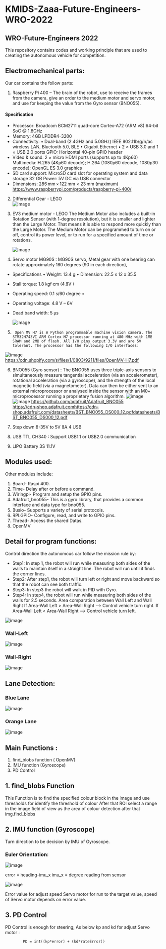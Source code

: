 # KMIDS-Zaaa-Future-Engineers-WRO-2022
## WRO-Future-Engineers 2022
This repository contains codes and working principle that are used to creating the autonomous vehicle for competition.

## Electromechanical parts:
Our car contains the follow parts:
1.	Raspberry Pi 400  – The brain of the robot, use to receive the frames from the camera, give an order to the medium motor and servo motor, and use for keeping the value from the Gyro sensor (BNO055).
 #### Specification 
  -  Processor: Broadcom BCM2711 quad-core Cortex-A72 (ARM v8) 64-bit SoC @ 1.8GHz 
  -  Memory: 4GB LPDDR4-3200 
  -  Connectivity: • Dual-band (2.4GHz and 5.0GHz) IEEE 802.11b/g/n/ac wireless LAN, Bluetooth 	    5.0, BLE • Gigabit Ethernet • 2 × USB 3.0 and 1 × USB 2.0 ports 
      GPIO: Horizontal 40-pin GPIO header 
  - Video & sound: 2 × micro HDMI ports (supports up to 4Kp60) 
      Multimedia: H.265 (4Kp60 decode); H.264 (1080p60 decode, 1080p30 encode); OpenGL ES 3.0 	       graphics
  - SD card support: MicroSD card slot for operating system and data storage  32 GB
      Power: 5V DC via USB connector 
  - Dimensions: 286 mm × 122 mm × 23 mm (maximum) 
      https://www.raspberrypi.com/products/raspberry-pi-400/
2.	Differential  Gear  - LEGO                
     ![image](https://user-images.githubusercontent.com/76239146/184805949-00d65f80-3247-4614-a780-27d97956860e.png)
     
3.	EV3 medium motor - LEGO
    The Medium Motor also includes a built-in Rotation Sensor (with 1-degree resolution), but it     is smaller and lighter than the Large Motor. That means it is able to respond more quickly       than the Large Motor. The Medium Motor can be programmed to turn on or off, control its           power level, or to run for a specified amount of time or rotations.
    
    ![image](https://user-images.githubusercontent.com/76239146/184805655-5e7650d8-ceb1-406e-ba12-6d49d288082d.png)
                                
4.	Servo motor MG90S : MG90S servo, Metal gear with one bearing can rotate approximately
    180 degrees (90 in each direction), 
  - Specifications • Weight: 13.4 g • Dimension: 22.5 x 12 x 35.5
  - Stall torque: 1.8 kgf·cm (4.8V ) 
  - Operating speed: 0.1 s/60 degree •
  - Operating voltage: 4.8 V – 6V
  - Dead band width: 5 µs
  
    ![image](https://user-images.githubusercontent.com/76239146/184806310-27832e6a-8155-44fa-a336-4cb7cb3dec55.png)

5.	 	Open MV H7 is A Python programmable machine vision camera. The STM32H743VI ARM Cortex M7 processor running at 480 MHz with 1MB SRAM and 2MB of flash. All I/O pins output 3.3V and are 5V tolerant. The processor has the following I/O interfaces:
  ![image](https://user-images.githubusercontent.com/76239146/184808169-7c739857-0d77-401f-9831-51ee6e379104.png)                               
 https://cdn.shopify.com/s/files/1/0803/9211/files/OpenMV-H7.pdf
 
6.	 BNO055 (Gyro sensor) : The BNO055 uses three triple-axis sensors to simultaneously measure tangential acceleration (via an accelerometer), rotational acceleration (via a gyroscope), and the strength of the local magnetic field (via a magnetometer). Data can then be either sent to an external microprocessor or analysed inside the sensor with an M0+ microprocessor running a proprietary fusion algorithm.
    ![image](https://user-images.githubusercontent.com/76239146/184806668-65537011-5b25-4a82-a5db-142302253826.png)
    ![image](https://user-images.githubusercontent.com/76239146/184806948-33e04e5a-727d-4141-a580-900cc4f91c1b.png)
    https://github.com/adafruit/Adafruit_BNO055                 
    https://cdn-shop.adafruit.comhttps://cdn-shop.adafruit.com/datasheets/BST_BNO055_DS000_12.pdfdatasheets/BST_BNO055_DS000_12.pdf
    
7.	Step down 8-35V to 5V 8A 4 USB                                         
8.	USB  TTL CH340 : Support USB1.1 or USB2.0 communication      
9.	LIPO Battery  3S  11.1V                           
 
## Modules used:
Other modules include:
1.	Board- Raspi 400.
2.	Time- Delay after or before a command.
3.	Wiringpi- Program and setup the GPIO pins.
4.	Adafruit_bno055- This is a gyro library, that provides a common interface and data type for bno055.
5.	Busio- Supports a variety of serial protocols.
6.	RPI.GPIO- Configure, read, and write to GPIO pins.
7.	Thread- Access the shared Datas.
8.	OpenMV

## Detail for program functions:	
Control direction the autonomous car follow the  mission rule by:
-	Step1: In step 1, the robot will run while measuring both sides of the walls to maintain itself in a straight line. The robot will run until it finds the corner lines.
-	Step2: After step1, the robot will turn left or right and move backward so that the robot can see both traffic.
-	Step3: In step3 the robot will walk in PID with Gyro.  
-	Step4: In step4, the robot will run while measuring both sides of the walls for 2.5 seconds.
Area comparation between Wall Left and Wall Right
If Area-Wall Left > Area-Wall Right --> Control vehicle turn right.
If Area-Wall Left < Area-Wall Right --> Control vehicle turn left.

  ![image](https://user-images.githubusercontent.com/76239146/184896556-b1bcc188-0bba-4c3a-8446-c270aa6bee1c.png)
### Wall-Left
  ![image](https://user-images.githubusercontent.com/76239146/184896020-20b91076-6f53-4ce1-976e-2736564a153f.png)
### Wall-Right
  ![image](https://user-images.githubusercontent.com/76239146/184896086-cfb69947-0f8c-4368-95e8-a9bfacfc3acf.png)
  
## Lane Detection:
### Blue Lane
  ![image](https://user-images.githubusercontent.com/76239146/184896153-d1d4d2d9-fb1b-4ae7-8c32-762c9de4eab8.png)
### Orange Lane
   ![image](https://user-images.githubusercontent.com/76239146/184896203-3c68c3bc-ad1d-40c3-8ff9-a02f3f466bfd.png)
 
## Main Functions :
1. find_blobs function ( OpenMV)
2. IMU function (Gyroscope)
3. PD Control

## 1. find_blobs Function
 This Function is to find the specified colour block in the image and use thresholds for identify  the threshold of colour After that ROI select a range in the image field of view as the area of colour detection after that img.find_blobs
  
## 2. IMU function (Gyroscope)  
Turn direction to be decision by IMU of Gyroscope.

 ### Euler Orientation:
 ![image](https://user-images.githubusercontent.com/76239146/184884580-66079145-2229-4a23-8770-935cd3511b30.png)
 
  error = heading-imu_x
  imu_x = degree reading from sensor
  
 ![image](https://user-images.githubusercontent.com/76239146/184884792-dd52c6ca-319b-4ade-b3c6-0b452e14945f.png)
 
 Error value for adjust speed Servo motor for run to the target value, 
 speed of  Servo motor depends on error value.

## 3. PD Control 
 PD Control is enough for steering, As below  kp and kd for adjust Servo motor :
  
            PD = int((kp*error) + (kd*rateError))








